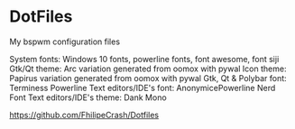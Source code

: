 # DotFiles
My bspwm configuration files

System fonts: Windows 10 fonts, powerline fonts, font awesome, font siji
Gtk/Qt theme: Arc variation generated from oomox with pywal
Icon theme: Papirus variation generated from oomox with pywal
Gtk, Qt & Polybar font: Terminess Powerline
Text editors/IDE's font: AnonymicePowerline Nerd Font
Text editors/IDE's theme: Dank Mono

https://github.com/FhilipeCrash/Dotfiles

